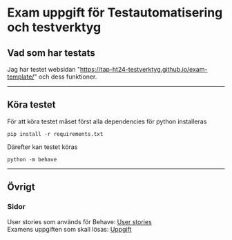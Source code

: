 # Exam uppgift för Testautomatisering och testverktyg

## Vad som har testats

Jag har testet websidan "https://tap-ht24-testverktyg.github.io/exam-template/" och dess funktioner.


---
## Köra testet

För att köra testet måset först alla dependencies för python installeras
```
pip install -r requirements.txt
```

Därefter kan testet köras
```
python -m behave
```

---
## Övrigt

### Sidor
User stories som används för Behave: [User stories](/STORIES.md)  
Examens uppgiften som skall lösas: [Uppgift](/UPPGIFT.md)